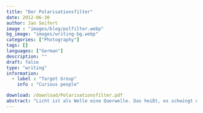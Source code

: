 ```yaml
---
title: "Der Polarisationsfilter"
date: 2012-06-30 
author: Jan Seifert
image : "images/blog/polfilter.webp"
bg_image: "images/writing-bg.webp"
categories: ["Photography"]
tags: []
languages: ["German"]
description: ""
draft: false
type: "writing"
information:
  - label : "Target Group"
    info : "Curious people"

download: /download/Polarisationsfilter.pdf
abstract: "Licht ist als Welle eine Querwelle. Das heißt, es schwingt quer zu seiner Bewegungsrichtung. Dieser Sachverhalt wird von Polarisationsfiltern ausgenutzt und erlaubt es systematisch bestimmte Lichtanteile zu eliminieren. Das Manuskript erläutert das Prinzip mit einfachen Worten noch etwas genauer."
---
```


